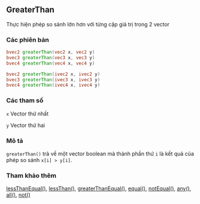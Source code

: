 ## GreaterThan
Thực hiện phép so sánh lớn hơn với từng cặp giá trị trong 2 vector

### Các phiên bản
```glsl
bvec2 greaterThan(vec2 x, vec2 y)  
bvec3 greaterThan(vec3 x, vec3 y)  
bvec4 greaterThan(vec4 x, vec4 y)  

bvec2 greaterThan(ivec2 x, ivec2 y)  
bvec3 greaterThan(ivec3 x, ivec3 y)  
bvec4 greaterThan(ivec4 x, ivec4 y)
```

### Các tham số
```x``` Vector thứ nhất

```y``` Vector thứ hai

### Mô tả
```greaterThan()``` trả về một vector boolean mà thành phần thứ ```i``` là kết quả của phép so sánh ```x[i] > y[i]```.

### Tham khảo thêm
[lessThanEqual()](/glossary/?lan=vi&search=lessThanEqual), [lessThan()](/glossary/?lan=vi&search=lessThan), [greaterThanEqual()](/glossary/?lan=vi&search=greaterThanEqual), [equal()](/glossary/?lan=vi&search=equal), [notEqual()](/glossary/?lan=vi&search=notEqual), [any()](/glossary/?lan=vi&search=any), [all()](/glossary/?lan=vi&search=all), [not()](/glossary/?lan=vi&search=not)
